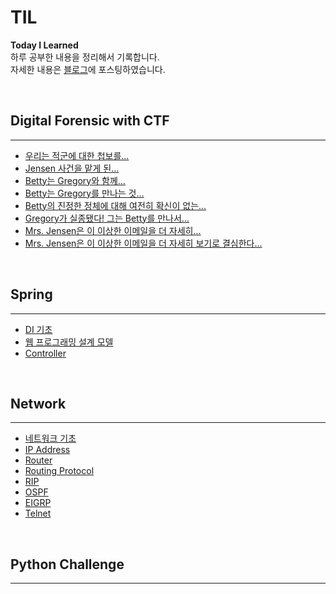 # TIL

__Today I Learned__  
하루 공부한 내용을 정리해서 기록합니다.  
자세한 내용은 [블로그](https://www.naver.com/ "나의 블로그")에 포스팅하였습니다.

<br>

## Digital Forensic with CTF
---
+ [우리는 적군에 대한 첩보를...](./CTF/ctf1.md)
+ [Jensen 사건을 맡게 된...](./CTF/ctf2.md)
+ [Betty는 Gregory와 함께...](./CTF/ctf3.md)
+ [Betty는 Gregory를 만나는 것...](./CTF/ctf4.md)
+ [Betty의 진정한 정체에 대해 여전히 확신이 없는...](./CTF/ctf5.md)
+ [Gregory가 실종됐다! 그는 Betty를 만나서...](./CTF/ctf6.md)
+ [Mrs. Jensen은 이 이상한 이메일을 더 자세히...](./CTF/ctf7.md)
+ [Mrs. Jensen은 이 이상한 이메일을 더 자세히 보기로 결심한다...](./CTF/ctf8.md)

<br>

## Spring
---
+ [DI 기초](./spring/di.md)
+ [웹 프로그래밍 설계 모델](./spring/mvc.md)
+ [Controller](./spring/controller.md)


<br>

## Network
---
+ [네트워크 기초](./network/networkbasic.md)
+ [IP Address](./network/ip_address.md)
+ [Router](./network/router.md)
+ [Routing Protocol](./network/routing_protocol.md)
+ [RIP](./network/rip.md)
+ [OSPF](./network/ospf.md)
+ [EIGRP](./network/EIGRP.md)
+ [Telnet](./network/telnet.md)

<br>

## Python Challenge
---
